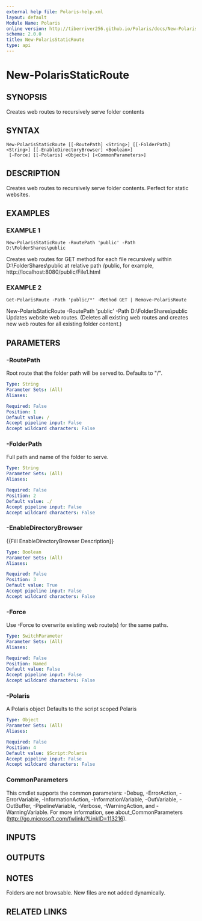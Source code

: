 ```yaml
---
external help file: Polaris-help.xml
layout: default
Module Name: Polaris
online version: http://tiberriver256.github.io/Polaris/docs/New-PolarisStaticRoute.html
schema: 2.0.0
title: New-PolarisStaticRoute
type: api
---
```


# New-PolarisStaticRoute

## SYNOPSIS
Creates web routes to recursively serve folder contents

## SYNTAX

```
New-PolarisStaticRoute [[-RoutePath] <String>] [[-FolderPath] <String>] [[-EnableDirectoryBrowser] <Boolean>]
 [-Force] [[-Polaris] <Object>] [<CommonParameters>]
```

## DESCRIPTION
Creates web routes to recursively serve folder contents.
Perfect for static websites.

## EXAMPLES

### EXAMPLE 1
```
New-PolarisStaticRoute -RoutePath 'public' -Path D:\FolderShares\public
```

Creates web routes for GET method for each file recursively within D:\FolderShares\public
at relative path /public, for example, http://localhost:8080/public/File1.html

### EXAMPLE 2
```
Get-PolarisRoute -Path 'public/*' -Method GET | Remove-PolarisRoute
```

New-PolarisStaticRoute -RoutePath 'public' -Path D:\FolderShares\public
Updates website web routes.
(Deletes all existing web routes and creates new web routes
for all existing folder content.)

## PARAMETERS

### -RoutePath
Root route that the folder path will be served to.
Defaults to "/".

```yaml
Type: String
Parameter Sets: (All)
Aliases:

Required: False
Position: 1
Default value: /
Accept pipeline input: False
Accept wildcard characters: False
```

### -FolderPath
Full path and name of the folder to serve.

```yaml
Type: String
Parameter Sets: (All)
Aliases:

Required: False
Position: 2
Default value: ./
Accept pipeline input: False
Accept wildcard characters: False
```

### -EnableDirectoryBrowser
{{Fill EnableDirectoryBrowser Description}}

```yaml
Type: Boolean
Parameter Sets: (All)
Aliases:

Required: False
Position: 3
Default value: True
Accept pipeline input: False
Accept wildcard characters: False
```

### -Force
Use -Force to overwrite existing web route(s) for the same paths.

```yaml
Type: SwitchParameter
Parameter Sets: (All)
Aliases:

Required: False
Position: Named
Default value: False
Accept pipeline input: False
Accept wildcard characters: False
```

### -Polaris
A Polaris object
Defaults to the script scoped Polaris

```yaml
Type: Object
Parameter Sets: (All)
Aliases:

Required: False
Position: 4
Default value: $Script:Polaris
Accept pipeline input: False
Accept wildcard characters: False
```

### CommonParameters
This cmdlet supports the common parameters: -Debug, -ErrorAction, -ErrorVariable, -InformationAction, -InformationVariable, -OutVariable, -OutBuffer, -PipelineVariable, -Verbose, -WarningAction, and -WarningVariable.
For more information, see about_CommonParameters (http://go.microsoft.com/fwlink/?LinkID=113216).

## INPUTS

## OUTPUTS

## NOTES
Folders are not browsable.
New files are not added dynamically.

## RELATED LINKS
